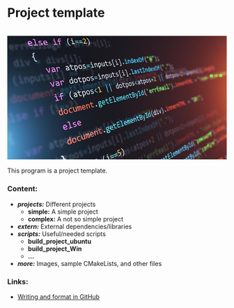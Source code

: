 # Project template

<br>![example image](https://raw.githubusercontent.com/AnselmoGPP/Template_project/master/more/code.png)

This program is a project template. 

<h3>Content:</h3>

- _**projects:**_ Different projects
  - **simple:** A simple project
  - **complex:** A not so simple project
- _**extern:**_ External dependencies/libraries
- _**scripts:**_ Useful/needed scripts
  - **build_project_ubuntu**
  - **build_project_Win**
  - **...**
- _**more:**_ Images, sample CMakeLists, and other files

<h3>Links:</h3>

- [Writing and format in GitHub](https://docs.github.com/es/github/writing-on-github/getting-started-with-writing-and-formatting-on-github)
